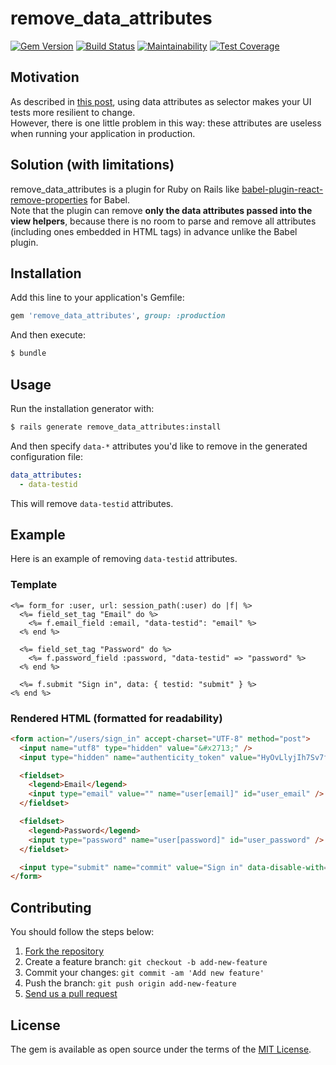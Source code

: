 # remove\_data\_attributes
[![Gem Version](https://badge.fury.io/rb/remove_data_attributes.svg)](https://badge.fury.io/rb/remove_data_attributes)
[![Build Status](https://travis-ci.org/yasaichi/remove_data_attributes.svg?branch=master)](https://travis-ci.org/yasaichi/remove_data_attributes)
[![Maintainability](https://api.codeclimate.com/v1/badges/eddaa55a25ccd62b9eb8/maintainability)](https://codeclimate.com/github/yasaichi/remove_data_attributes/maintainability)
[![Test Coverage](https://api.codeclimate.com/v1/badges/eddaa55a25ccd62b9eb8/test_coverage)](https://codeclimate.com/github/yasaichi/remove_data_attributes/test_coverage)

## Motivation
As described in [this post](https://blog.kentcdodds.com/making-your-ui-tests-resilient-to-change-d37a6ee37269), using data attributes as selector makes your UI tests more resilient to change.  
However, there is one little problem in this way: these attributes are useless when running your application in production.

## Solution (with limitations)
remove_data_attributes is a plugin for Ruby on Rails like [babel-plugin-react-remove-properties](https://github.com/oliviertassinari/babel-plugin-react-remove-properties) for Babel.  
Note that the plugin can remove __only the data attributes passed into the view helpers__, because there is no room to parse and remove all attributes (including ones embedded in HTML tags) in advance unlike the Babel plugin.

## Installation
Add this line to your application's Gemfile:

```ruby
gem 'remove_data_attributes', group: :production
```

And then execute:
```bash
$ bundle
```

## Usage
Run the installation generator with:

```sh
$ rails generate remove_data_attributes:install
```

And then specify `data-*` attributes you'd like to remove in the generated configuration file:

```yaml
data_attributes:
  - data-testid
```

This will remove `data-testid` attributes.

## Example
Here is an example of removing `data-testid` attributes.

### Template
```ERB
<%= form_for :user, url: session_path(:user) do |f| %>
  <%= field_set_tag "Email" do %>
    <%= f.email_field :email, "data-testid": "email" %>
  <% end %>

  <%= field_set_tag "Password" do %>
    <%= f.password_field :password, "data-testid" => "password" %>
  <% end %>

  <%= f.submit "Sign in", data: { testid: "submit" } %>
<% end %>
```

### Rendered HTML (formatted for readability)
```html
<form action="/users/sign_in" accept-charset="UTF-8" method="post">
  <input name="utf8" type="hidden" value="&#x2713;" />
  <input type="hidden" name="authenticity_token" value="HyOvLlyjIh7Sv7fFt2fKy5+uJNeKwnYobQPs49pl/H7CKSAVrw57jxpERJihR+B77GNSh2pZHG5mEWl0ieYQnQ==" />

  <fieldset>
    <legend>Email</legend>
    <input type="email" value="" name="user[email]" id="user_email" />
  </fieldset>

  <fieldset>
    <legend>Password</legend>
    <input type="password" name="user[password]" id="user_password" />
  </fieldset>

  <input type="submit" name="commit" value="Sign in" data-disable-with="Sign in" />
</form>
```

## Contributing
You should follow the steps below:

1. [Fork the repository](https://help.github.com/articles/fork-a-repo/)
2. Create a feature branch: `git checkout -b add-new-feature`
3. Commit your changes: `git commit -am 'Add new feature'`
4. Push the branch: `git push origin add-new-feature`
4. [Send us a pull request](https://help.github.com/articles/about-pull-requests/)

## License
The gem is available as open source under the terms of the [MIT License](http://opensource.org/licenses/MIT).
